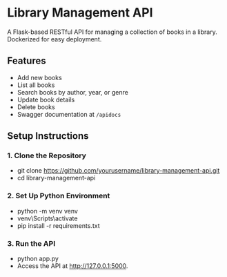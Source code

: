 # Library Management API

A Flask-based RESTful API for managing a collection of books in a library.
Dockerized for easy deployment.

## Features
- Add new books
- List all books
- Search books by author, year, or genre
- Update book details
- Delete books 
- Swagger documentation at `/apidocs`

## Setup Instructions
### 1. Clone the Repository

- git clone https://github.com/yourusername/library-management-api.git
- cd library-management-api

### 2. Set Up Python Environment
   
- python -m venv venv
- venv\Scripts\activate
- pip install -r requirements.txt

### 3. Run the API

- python app.py
- Access the API at http://127.0.0.1:5000.
